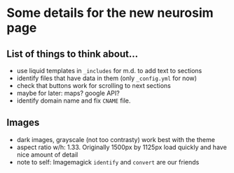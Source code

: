 Some details for the new neurosim page
======================================


## List of things to think about...

- use liquid templates in ``_includes`` for m.d. to add text to sections 
- identify files that have data in them (only ``_config.yml`` for now)
- check that buttons work for scrolling to next sections
- maybe for later: maps? google API?
- identify domain name and fix ``CNAME`` file.

## Images

- dark images, grayscale (not too contrasty) work best with the theme
- aspect ratio w/h: 1.33. Originally 1500px by 1125px load quickly and have nice amount of detail
- note to self: Imagemagick ``identify`` and ``convert`` are our friends

